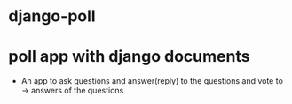 # django-poll
# poll app with django documents
* An app to ask questions and answer(reply) to the questions and vote to -> answers of the questions
